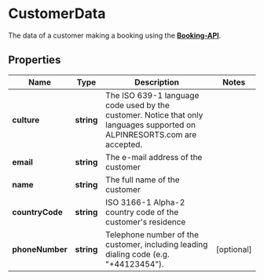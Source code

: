 # CustomerData

The data of a customer making a booking using the [**Booking-API**](../Api/BookingApi.md).

## Properties

Name | Type | Description | Notes
------------ | ------------- | -------------| -------------
**culture** | **string** | The ISO 639-1 language code used by the customer. Notice that only languages supported on ALPINRESORTS.com are accepted. |  
**email** | **string** | The e-mail address of the customer | 
**name** | **string** | The full name of the customer |
**countryCode** | **string** | ISO 3166-1 Alpha-2 country code of the customer's residence |
**phoneNumber** | **string** | Telephone number of the customer, including leading dialing code (e.g. "+44123454"). | [optional]
